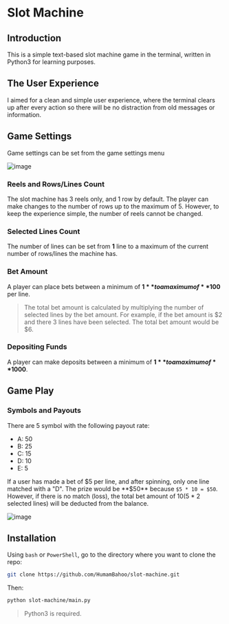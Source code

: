 # Slot Machine

## Introduction

This is a simple text-based slot machine game in the terminal, written in Python3 for learning purposes.

## The User Experience

I aimed for a clean and simple user experience, where the terminal clears up after every action so there will be no distraction from old messages or information.

## Game Settings

Game settings can be set from the game settings menu

![image](https://github.com/HumamBahoo/slot-machine/assets/61947862/ddf5b4cf-1894-46fb-a318-2af09b0a70c9)

### Reels and Rows/Lines Count

The slot machine has 3 reels only, and 1 row by default. The player can make changes to the number of rows up to the maximum of 5. However, to keep the experience simple, the number of reels cannot be changed.

### Selected Lines Count

The number of lines can be set from **1** line to a maximum of the current number of rows/lines the machine has.

### Bet Amount

A player can place bets between a minimum of **$1** to a maximum of **$100** per line.

> The total bet amount is calculated by multiplying the number of selected lines by the bet amount. For example, if the bet amount is $2 and there 3 lines have been selected. The total bet amount would be $6.

### Depositing Funds

A player can make deposits between a minimum of **$1** to a maximum of **$1000**.

## Game Play

### Symbols and Payouts

There are 5 symbol with the following payout rate:

- A: 50
- B: 25
- C: 15
- D: 10
- E: 5

If a user has made a bet of $5 per line, and after spinning, only one line matched with a "D". The prize would be **$50** because `$5 * 10 = $50`. However, if there is no match (loss), the total bet amount of $10 ($5 \* 2 selected lines) will be deducted from the balance.

![image](https://github.com/HumamBahoo/slot-machine/assets/61947862/67734fd2-ce75-446a-97b5-6be3cba418be)

## Installation

Using `bash` or `PowerShell`, go to the directory where you want to clone the repo:

```sh
git clone https://github.com/HumamBahoo/slot-machine.git
```

Then:

```sh
python slot-machine/main.py
```

> Python3 is required.
